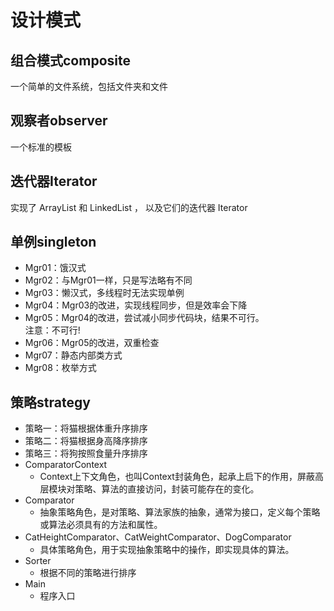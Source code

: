 # 设计模式

## 组合模式composite
一个简单的文件系统，包括文件夹和文件

## 观察者observer
一个标准的模板

## 迭代器Iterator
实现了 ArrayList 和 LinkedList ， 以及它们的迭代器 Iterator

## 单例singleton
- Mgr01：饿汉式
- Mgr02：与Mgr01一样，只是写法略有不同
- Mgr03：懒汉式，多线程时无法实现单例
- Mgr04：Mgr03的改进，实现线程同步，但是效率会下降
- Mgr05：Mgr04的改进，尝试减小同步代码块，结果不可行。<br>
  注意：不可行!
- Mgr06：Mgr05的改进，双重检查
- Mgr07：静态内部类方式
- Mgr08：枚举方式

## 策略strategy
- 策略一：将猫根据体重升序排序
- 策略二：将猫根据身高降序排序
- 策略三：将狗按照食量升序排序
- ComparatorContext
    - Context上下文角色，也叫Context封装角色，起承上启下的作用，屏蔽高层模块对策略、算法的直接访问，封装可能存在的变化。
- Comparator
    - 抽象策略角色，是对策略、算法家族的抽象，通常为接口，定义每个策略或算法必须具有的方法和属性。
- CatHeightComparator、CatWeightComparator、DogComparator
    - 具体策略角色，用于实现抽象策略中的操作，即实现具体的算法。
- Sorter
    - 根据不同的策略进行排序
- Main
    - 程序入口


